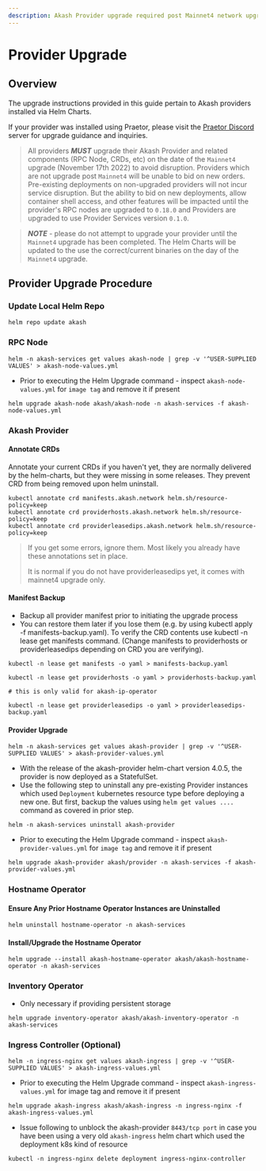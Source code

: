 ```yaml
---
description: Akash Provider upgrade required post Mainnet4 network upgrade
---
```


# Provider Upgrade

## Overview

The upgrade instructions provided in this guide pertain to Akash providers installed via Helm Charts.

If your provider was installed using Praetor, please visit the [Praetor Discord](http://discord.gg/uzUCHTF93D) server for upgrade guidance and inquiries.

> All providers _**MUST**_ upgrade their Akash Provider and related components (RPC Node, CRDs, etc) on the date of the `Mainnet4` upgrade (November 17th 2022) to avoid disruption.  Providers which are not upgrade post `Mainnet4` will be unable to bid on new orders.  Pre-existing deployments on non-upgraded providers will not incur service disruption. But the ability to bid on new deployments, allow container shell access, and other features will be impacted until the provider's RPC nodes are upgraded to `0.18.0` and Providers are upgraded to use Provider Services version `0.1.0`.

> _**NOTE**_ - please do not attempt to upgrade your provider until the `Mainnet4` upgrade has been completed.  The Helm Charts will be updated to the use the correct/current binaries on the day of the `Mainnet4` upgrade.

## Provider Upgrade Procedure

### Update Local Helm Repo

```
helm repo update akash
```

### RPC Node

```
helm -n akash-services get values akash-node | grep -v '^USER-SUPPLIED VALUES' > akash-node-values.yml
```

* Prior to executing the Helm Upgrade command - inspect `akash-node-values.yml` for `image tag` and remove it if present

```
helm upgrade akash-node akash/akash-node -n akash-services -f akash-node-values.yml
```

### Akash Provider

#### Annotate CRDs

Annotate your current CRDs if you haven't yet, they are normally delivered by the helm-charts, but they were missing in some releases. They prevent CRD from being removed upon helm uninstall.

```
kubectl annotate crd manifests.akash.network helm.sh/resource-policy=keep
kubectl annotate crd providerhosts.akash.network helm.sh/resource-policy=keep
kubectl annotate crd providerleasedips.akash.network helm.sh/resource-policy=keep
```

> If you get some errors, ignore them. Most likely you already have these annotations set in place.&#x20;
>
> It is normal if you do not have providerleasedips yet, it comes with mainnet4 upgrade only.

#### Manifest Backup

* Backup all provider manifest prior to initiating the upgrade process
* You can restore them later if you lose them (e.g. by using kubectl apply -f manifests-backup.yaml). To verify the CRD contents use kubectl -n lease get manifests command. (Change manifests to providerhosts or providerleasedips depending on CRD you are verifying).

```
kubectl -n lease get manifests -o yaml > manifests-backup.yaml

kubectl -n lease get providerhosts -o yaml > providerhosts-backup.yaml
 
# this is only valid for akash-ip-operator

kubectl -n lease get providerleasedips -o yaml > providerleasedips-backup.yaml
```

#### Provider Upgrade

```
helm -n akash-services get values akash-provider | grep -v '^USER-SUPPLIED VALUES' > akash-provider-values.yml
```

* With the release of the akash-provider helm-chart version 4.0.5, the provider is now deployed as a StatefulSet.&#x20;
* &#x20;Use the following step to uninstall any pre-existing Provider instances which used `Deployment` kubernetes resource type before deploying a new one. But first, backup the values using `helm get values ....` command as covered in prior step.

```
helm -n akash-services uninstall akash-provider
```

* Prior to executing the Helm Upgrade command - inspect `akash-provider-values.yml` for `image tag` and remove it if present

```
helm upgrade akash-provider akash/provider -n akash-services -f akash-provider-values.yml
```

### Hostname Operator

#### Ensure Any Prior Hostname Operator Instances are Uninstalled

```
helm uninstall hostname-operator -n akash-services
```

#### Install/Upgrade the Hostname Operator

```
helm upgrade --install akash-hostname-operator akash/akash-hostname-operator -n akash-services
```

### Inventory Operator

* Only necessary if providing persistent storage

```
helm upgrade inventory-operator akash/akash-inventory-operator -n akash-services
```

### Ingress Controller (Optional)

```
helm -n ingress-nginx get values akash-ingress | grep -v '^USER-SUPPLIED VALUES' > akash-ingress-values.yml
```

* Prior to executing the Helm Upgrade command - inspect `akash-ingress-values.yml` for image tag and remove it if present

```
helm upgrade akash-ingress akash/akash-ingress -n ingress-nginx -f akash-ingress-values.yml
```

* Issue following to unblock the akash-provider `8443/tcp port` in case you have been using a very old `akash-ingress` helm chart which used the deployment k8s kind of resource

```
kubectl -n ingress-nginx delete deployment ingress-nginx-controller
```

